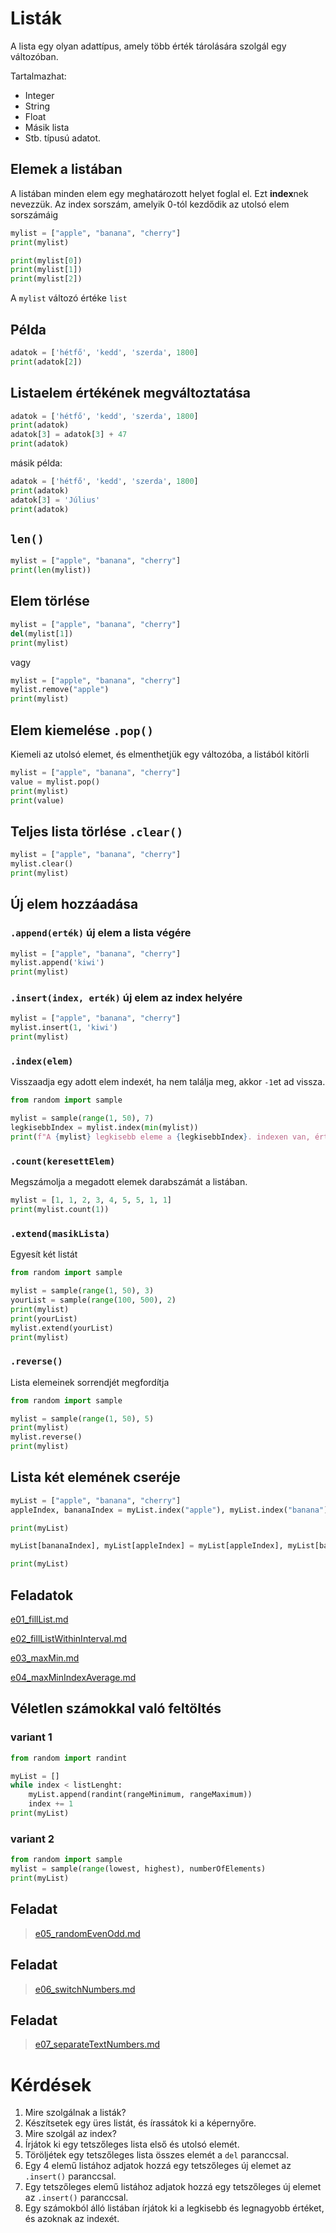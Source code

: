 # Listák

A lista egy olyan adattípus, amely több érték tárolására szolgál egy változóban. 

Tartalmazhat:
- Integer
- String
- Float
- Másik lista
- Stb. típusú adatot.

## Elemek a listában

A listában minden elem egy meghatározott helyet foglal el. Ezt **index**nek nevezzük. Az index sorszám, amelyik 0-tól kezdődik az utolsó elem sorszámáig
```py
mylist = ["apple", "banana", "cherry"]
print(mylist)

print(mylist[0])
print(mylist[1])
print(mylist[2])
```
A `mylist` változó értéke `list`

## Példa
```py
adatok = ['hétfő', 'kedd', 'szerda', 1800]
print(adatok[2])
```
## Listaelem értékének megváltoztatása
```py
adatok = ['hétfő', 'kedd', 'szerda', 1800]
print(adatok)
adatok[3] = adatok[3] + 47
print(adatok)
```
másik példa: 
```py
adatok = ['hétfő', 'kedd', 'szerda', 1800]
print(adatok)
adatok[3] = 'Július'
print(adatok)
```
## `len()`
```py
mylist = ["apple", "banana", "cherry"]
print(len(mylist))
```

## Elem törlése
```py
mylist = ["apple", "banana", "cherry"]
del(mylist[1])
print(mylist)
```
vagy
```py
mylist = ["apple", "banana", "cherry"]
mylist.remove("apple")
print(mylist)
```
## Elem kiemelése `.pop()`
Kiemeli az utolsó elemet, és elmenthetjük egy változóba, a listából kitörli
```py
mylist = ["apple", "banana", "cherry"]
value = mylist.pop()
print(mylist)
print(value)
```

## Teljes lista törlése `.clear()`
```py
mylist = ["apple", "banana", "cherry"]
mylist.clear()
print(mylist)
```
## Új elem hozzáadása 
### `.append(erték)` új elem a lista végére
```py
mylist = ["apple", "banana", "cherry"]
mylist.append('kiwi')
print(mylist)
```
### `.insert(index, erték)` új elem az index helyére
```py
mylist = ["apple", "banana", "cherry"]
mylist.insert(1, 'kiwi')
print(mylist)
```
### `.index(elem)`
Visszaadja egy adott elem indexét, ha nem találja meg, akkor `-1`et ad vissza.

```py
from random import sample

mylist = sample(range(1, 50), 7)
legkisebbIndex = mylist.index(min(mylist))
print(f"A {mylist} legkisebb eleme a {legkisebbIndex}. indexen van, értéke pedig {mylist[legkisebbIndex]}")
```
### `.count(keresettElem)`
Megszámolja a megadott elemek darabszámát a listában. 
```py
mylist = [1, 1, 2, 3, 4, 5, 5, 1, 1]
print(mylist.count(1))
```
### `.extend(masikLista)`
Egyesít két listát
```py
from random import sample

mylist = sample(range(1, 50), 3)
yourList = sample(range(100, 500), 2)
print(mylist)
print(yourList)
mylist.extend(yourList)
print(mylist)
```
### `.reverse()`
Lista elemeinek sorrendjét megfordítja
```py
from random import sample

mylist = sample(range(1, 50), 5)
print(mylist)
mylist.reverse()
print(mylist)
```

## Lista két elemének cseréje
```py
myList = ["apple", "banana", "cherry"]
appleIndex, bananaIndex = myList.index("apple"), myList.index("banana")

print(myList)

myList[bananaIndex], myList[appleIndex] = myList[appleIndex], myList[bananaIndex]

print(myList)
```

## Feladatok
[e01_fillList.md](https://github.com/SpsKnSK/api/blob/main/Exercies/10_lists/e01_fillList.md)

[e02_fillListWithinInterval.md](https://github.com/SpsKnSK/api/blob/main/Exercies/10_lists/e02_fillListWithinInterval.md)

[e03_maxMin.md](https://github.com/SpsKnSK/api/blob/main/Exercies/10_lists/e03_maxMin.md)

[e04_maxMinIndexAverage.md](https://github.com/SpsKnSK/api/blob/main/Exercies/10_lists/e04_maxMinIndexAverage.md)

## Véletlen számokkal való feltöltés
### variant 1
```py
from random import randint

myList = []
while index < listLenght:
    myList.append(randint(rangeMinimum, rangeMaximum))
    index += 1
print(myList)
```
### variant 2
```py
from random import sample
mylist = sample(range(lowest, highest), numberOfElements)
print(myList)
```

## Feladat
> [e05_randomEvenOdd.md](https://github.com/SpsKnSK/api/blob/main/Exercies/10_lists/e05_randomEvenOdd.md)

## Feladat
> [e06_switchNumbers.md](https://github.com/SpsKnSK/api/blob/main/Exercies/10_lists/e06_switchNumbers.md)

## Feladat
> [e07_separateTextNumbers.md](https://github.com/SpsKnSK/api/blob/main/Exercies/10_lists/e07_separateTextNumbers.md)

# Kérdések
1. Mire szolgálnak a listák?
1. Készítsetek egy üres listát, és írassátok ki a képernyőre.
1. Mire szolgál az index?
1. Írjátok ki  egy tetszőleges lista első és utolsó elemét.
1. Töröljétek egy tetszőleges lista összes elemét a `del` paranccsal.
1. Egy 4 elemű listához adjatok hozzá egy tetszőleges új elemet az `.insert()` paranccsal.
1. Egy tetszőleges elemű listához adjatok hozzá egy tetszőleges új elemet az `.insert()` paranccsal.
1. Egy számokból álló listában írjátok ki a legkisebb és legnagyobb értéket, és azoknak az indexét.